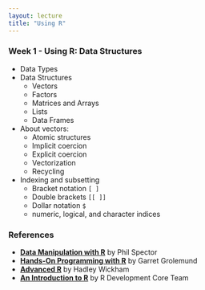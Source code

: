 ```yaml
---
layout: lecture
title: "Using R"
---
```


### Week 1 - Using R: Data Structures

- Data Types
- Data Structures
	+ Vectors
	+ Factors
	+ Matrices and Arrays
	+ Lists
	+ Data Frames
- About vectors:
	+ Atomic structures
	+ Implicit coercion
	+ Explicit coercion
	+ Vectorization
	+ Recycling
- Indexing and subsetting
	+ Bracket notation `[ ]`
	+ Double brackets `[[ ]]`
	+ Dollar notation `$`
	+ numeric, logical, and character indices


### References

- __[Data Manipulation with R](http://link.springer.com/book/10.1007%2F978-0-387-74731-6)__ by Phil Spector
- __[Hands-On Programming with R](http://proquest.safaribooksonline.com/9781449359089)__ by Garret Grolemund
- __[Advanced R](http://adv-r.had.co.nz/)__ by Hadley Wickham
- __[An Introduction to R](https://cran.r-project.org/doc/manuals/r-release/R-intro.html)__ by R Development Core Team
